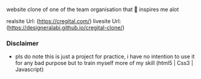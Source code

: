 website clone of one of the team organisation that 🥰 inspires me alot 

realsite Url: (https://cregital.com/)
livesite Url:(https://designeralabi.github.io/cregital-clone/)

### Disclaimer
- pls do note this is just a project for practice, i have no intention to use it for any bad purpose but to train myself more of my skill (html5 | Css3 | Javascript)
